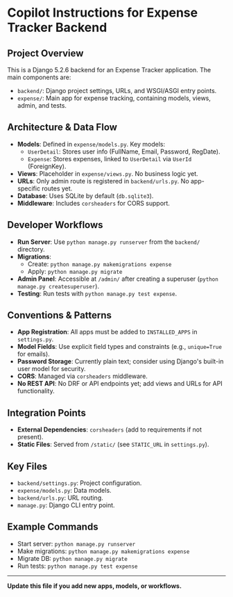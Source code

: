 # Copilot Instructions for Expense Tracker Backend

## Project Overview
This is a Django 5.2.6 backend for an Expense Tracker application. The main components are:
- `backend/`: Django project settings, URLs, and WSGI/ASGI entry points.
- `expense/`: Main app for expense tracking, containing models, views, admin, and tests.

## Architecture & Data Flow
- **Models**: Defined in `expense/models.py`. Key models:
  - `UserDetail`: Stores user info (FullName, Email, Password, RegDate).
  - `Expense`: Stores expenses, linked to `UserDetail` via `UserId` (ForeignKey).
- **Views**: Placeholder in `expense/views.py`. No business logic yet.
- **URLs**: Only admin route is registered in `backend/urls.py`. No app-specific routes yet.
- **Database**: Uses SQLite by default (`db.sqlite3`).
- **Middleware**: Includes `corsheaders` for CORS support.

## Developer Workflows
- **Run Server**: Use `python manage.py runserver` from the `backend/` directory.
- **Migrations**:
  - Create: `python manage.py makemigrations expense`
  - Apply: `python manage.py migrate`
- **Admin Panel**: Accessible at `/admin/` after creating a superuser (`python manage.py createsuperuser`).
- **Testing**: Run tests with `python manage.py test expense`.

## Conventions & Patterns
- **App Registration**: All apps must be added to `INSTALLED_APPS` in `settings.py`.
- **Model Fields**: Use explicit field types and constraints (e.g., `unique=True` for emails).
- **Password Storage**: Currently plain text; consider using Django's built-in user model for security.
- **CORS**: Managed via `corsheaders` middleware.
- **No REST API**: No DRF or API endpoints yet; add views and URLs for API functionality.

## Integration Points
- **External Dependencies**: `corsheaders` (add to requirements if not present).
- **Static Files**: Served from `/static/` (see `STATIC_URL` in `settings.py`).

## Key Files
- `backend/settings.py`: Project configuration.
- `expense/models.py`: Data models.
- `backend/urls.py`: URL routing.
- `manage.py`: Django CLI entry point.

## Example Commands
- Start server: `python manage.py runserver`
- Make migrations: `python manage.py makemigrations expense`
- Migrate DB: `python manage.py migrate`
- Run tests: `python manage.py test expense`

---
**Update this file if you add new apps, models, or workflows.**
